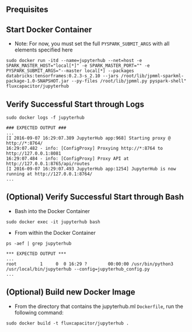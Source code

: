 
## Prequisites

## Start Docker Container
* Note:  For now, you must set the full `PYSPARK_SUBMIT_ARGS` with all elements specified here 
```
sudo docker run -itd --name=jupyterhub --net=host -e SPARK_MASTER_HOST="local[*]" -e SPARK_MASTER_PORT="" -e PYSPARK_SUBMIT_ARGS="--master local[*] --packages databricks:tensorframes:0.2.3-s_2.10 --jars /root/lib/jpmml-sparkml-package-1.0-SNAPSHOT.jar --py-files /root/lib/jpmml.py pyspark-shell" fluxcapacitor/jupyterhub
```

## Verify Successful Start through Logs
```
sudo docker logs -f jupyterhub

### EXPECTED OUTPUT ###
...
[I 2016-09-07 16:29:07.389 JupyterHub app:968] Starting proxy @ http://*:8764/
16:29:07.482 - info: [ConfigProxy] Proxying http://*:8764 to http://127.0.0.1:8081
16:29:07.484 - info: [ConfigProxy] Proxy API at http://127.0.0.1:8765/api/routes
[I 2016-09-07 16:29:07.493 JupyterHub app:1254] JupyterHub is now running at http://127.0.0.1:8764/
...
```

## (Optional) Verify Successful Start through Bash
* Bash into the Docker Container 
```
sudo docker exec -it jupyterhub bash
```
* From within the Docker Container
```
ps -aef | grep jupyterhub

*** EXPECTED OUTPUT ***
...
root         1     0  0 16:29 ?        00:00:00 /usr/bin/python3 /usr/local/bin/jupyterhub --config=jupyterhub_config.py
...
```

## (Optional) Build new Docker Image
* From the directory that contains the jupyterhub.ml `Dockerfile`, run the following command:
```
sudo docker build -t fluxcapacitor/jupyterhub .
```



